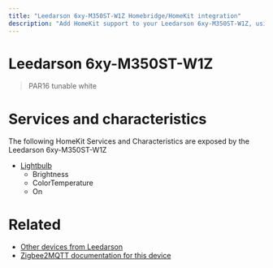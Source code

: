```yaml
---
title: "Leedarson 6xy-M350ST-W1Z Homebridge/HomeKit integration"
description: "Add HomeKit support to your Leedarson 6xy-M350ST-W1Z, using Homebridge, Zigbee2MQTT and homebridge-z2m."
---
```

<!---
This file has been GENERATED using src/docgen/docgen.ts
DO NOT EDIT THIS FILE MANUALLY!
-->
# Leedarson 6xy-M350ST-W1Z
> PAR16 tunable white


# Services and characteristics
The following HomeKit Services and Characteristics are exposed by
the Leedarson 6xy-M350ST-W1Z

* [Lightbulb](../../light.md)
  * Brightness
  * ColorTemperature
  * On


# Related
* [Other devices from Leedarson](../index.md#leedarson)
* [Zigbee2MQTT documentation for this device](https://www.zigbee2mqtt.io/devices/6xy-M350ST-W1Z.html)